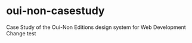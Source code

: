 # oui-non-casestudy
Case Study of the Oui-Non Editions design system for Web Development
Change test 